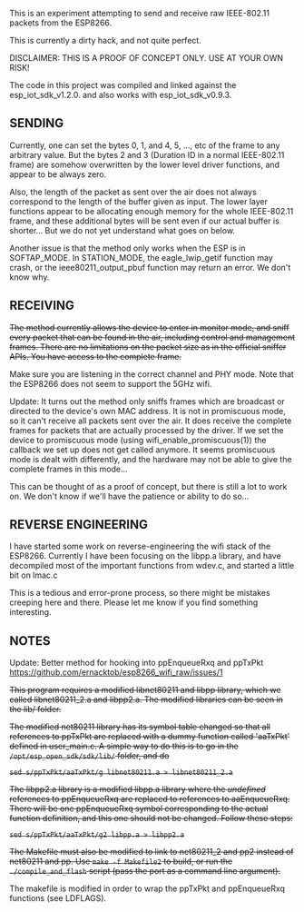 This is an experiment attempting to send and receive raw IEEE-802.11 packets from the ESP8266.

This is currently a dirty hack, and not quite perfect.

DISCLAIMER: THIS IS A PROOF OF CONCEPT ONLY. USE AT YOUR OWN RISK!

The code in this project was compiled and linked against the esp_iot_sdk_v1.2.0. and also works with esp_iot_sdk_v0.9.3.

SENDING
--------

Currently, one can set the bytes 0, 1, and 4, 5, ..., etc of the frame to any arbitrary value.
But the bytes 2 and 3 (Duration ID in a normal IEEE-802.11 frame) are somehow overwritten
by the lower level driver functions, and appear to be always zero.

Also, the length of the packet as sent over the air does not always correspond
to the length of the buffer given as input. The lower layer functions appear to be allocating
enough memory for the whole IEEE-802.11 frame, and these additional bytes will be sent even if
our actual buffer is shorter... But we do not yet understand what goes on below.

Another issue is that the method only works when the ESP is in SOFTAP_MODE.
In STATION_MODE, the eagle_lwip_getif function may crash, or the ieee80211_output_pbuf function
may return an error. We don't know why.


RECEIVING
---------

~~The method currently allows the device to enter in monitor mode, and sniff every packet
that can be found in the air, including control and management frames. There are no
limitations on the packet size as in the official sniffer APIs. You have access to
the complete frame.~~

Make sure you are listening in the correct channel and PHY mode.
Note that the ESP8266 does not seem to support the 5GHz wifi.

Update: It turns out the method only sniffs frames which are broadcast or directed to
	the device's own MAC address. It is not in promiscuous mode, so it can't receive
	all packets sent over the air. It does receive the complete frames for packets
	that are actually processed by the driver. If we set the device to promiscuous
	mode (using wifi_enable_promiscuous(1)) the callback we set up does not get called anymore.
	It seems promiscuous mode is dealt with differently, and the hardware may not be able
	to give the complete frames in this mode...

This can be thought of as a proof of concept, but there is still
a lot to work on. We don't know if we'll have the patience or ability to do so...

REVERSE ENGINEERING
-------------------

I have started some work on reverse-engineering the wifi stack of the ESP8266.
Currently I have been focusing on the libpp.a library, and have decompiled
most of the important functions from wdev.c, and started a little bit on lmac.c

This is a tedious and error-prone process, so there might be mistakes creeping
here and there. Please let me know if you find something interesting.


NOTES
-----

Update: Better method for hooking into ppEnqueueRxq and ppTxPkt https://github.com/ernacktob/esp8266_wifi_raw/issues/1

<strike>This program requires a modified libnet80211 and libpp library, which we called libnet80211_2.a and libpp2.a.
The modified libraries can be seen in the lib/ folder.

The modified net80211 library has its symbol table changed so that all references to ppTxPkt
are replaced with a dummy function called 'aaTxPkt' defined in user_main.c.
A simple way to do this is to go in the `/opt/esp_open_sdk/sdk/lib/` folder, and do

`sed s/ppTxPkt/aaTxPkt/g libnet80211.a > libnet80211_2.a`

The libpp2.a library is a modified libpp.a library where the *undefined* references to ppEnqueueRxq
are replaced to references to aaEnqueueRxq. There will be one ppEnqueueRxq symbol corresponding to
the actual function definition, and this one should not be changed. Follow these steps:

`sed s/ppTxPkt/aaTxPkt/g2 libpp.a > libpp2.a`

The Makefile must also be modified to link to net80211_2 and pp2 instead of net80211 and pp.
Use `make -f Makefile2` to build, or run the `./compile_and_flash` script (pass the port as a command line argument).</strike>

The makefile is modified in order to wrap the ppTxPkt and ppEnqueueRxq functions (see LDFLAGS).